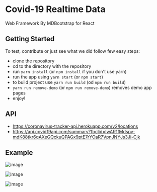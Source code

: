# Covid-19 Realtime Data
Web Framework By MDBootstrap for React

## Getting Started
To test, contribute or just see what we did follow few easy steps:
- clone the repository
- cd to the directory with the repository
- run `yarn install` (or `npm install` if you don't use yarn)
- run the app using `yarn start` (or `npm start`)
- to build project use `yarn run build` (od `npm run build`)
- `yarn run remove-demo` (or `npm run remove-demo`) removes demo app pages
- enjoy!

## API 
- https://coronavirus-tracker-api.herokuapp.com/v2/locations
- https://api.covid19api.com/summary?fbclid=IwAR1fMdspy-mdK88tkr6qAXeGQckuQPAGx9ptE7rYOaR7VpnJNYJs3Ji-Cjk

## Example 
![image](https://imgur.com/QR7Qcqm.jpg)

![image](https://imgur.com/iDaxYWb.jpg)

![image](https://imgur.com/9a7n41W.jpg)
